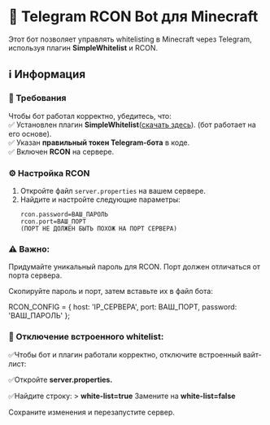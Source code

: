 # 🤖 Telegram RCON Bot для Minecraft

Этот бот позволяет управлять whitelisting в Minecraft через Telegram, используя плагин **SimpleWhitelist** и RCON.

## ℹ️ Информация

### 🔧 Требования  
Чтобы бот работал корректно, убедитесь, что:  
✅ Установлен плагин **SimpleWhitelist**([скачать здесь](https://modrinth.com/plugin/simplewhitelist?version=1.20.4&loader=paper)).   (бот работает на его основе).  
✅ Указан **правильный токен Telegram-бота** в коде.  
✅ Включен **RCON** на сервере.  

### ⚙️ Настройка RCON  
1. Откройте файл `server.properties` на вашем сервере.  
2. Найдите и настройте следующие параметры:  
   ```properties
   rcon.password=ВАШ_ПАРОЛЬ
   rcon.port=ВАШ_ПОРТ
   (ПОРТ НЕ ДОЛЖЕН БЫТЬ ПОХОЖ НА ПОРТ СЕРВЕРА)

### **⚠️ Важно:**

Придумайте уникальный пароль для RCON.
Порт должен отличаться от порта сервера.

Скопируйте пароль и порт, затем вставьте их в файл бота:

RCON_CONFIG = {
    host: 'IP_СЕРВЕРА',
    port: ВАШ_ПОРТ,
    password: 'ВАШ_ПАРОЛЬ'
};

### **🚫 Отключение встроенного whitelist:**

✅Чтобы бот и плагин работали корректно, отключите встроенный вайт-лист:

✅Откройте **server.properties.**

✅Найдите строку:  > **white-list=true** Замените на **white-list=false**

Сохраните изменения и перезапустите сервер.

